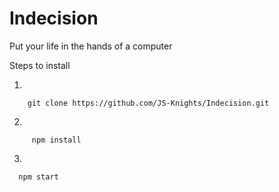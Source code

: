 # Indecision
Put your life in the hands of a computer

Steps to install

1.
   
    
        git clone https://github.com/JS-Knights/Indecision.git
  
2.
    
    
         npm install
    
3.
    
    
      npm start
